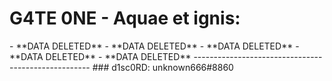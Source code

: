 # G4TE 0NE - Aquae et ignis:
<div class="powr-countdown-timer" id="c9799c69_1583005925"></div><script src="https://www.powr.io/powr.js?platform=html"></script>
- **DATA DELETED**
- **DATA DELETED**
- **DATA DELETED**
- **DATA DELETED**
- **DATA DELETED**
----------------------------------------------------
### d1sc0RD: unknown666#8860
<script src="//code.jivosite.com/widget/9Uv45a0yhr" async></script>
<div class="powr-popup" id="7aacce17_1583069153"></div><script src="https://www.powr.io/powr.js?platform=html"></script>
<div class="powr-popup" id="b3fefd55_1583080726"></div><script src="https://www.powr.io/powr.js?platform=html"></script>


